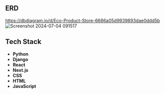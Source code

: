 ## ERD
https://dbdiagram.io/d/Eco-Product-Store-6686a05d9939893dae0ddd5b
![Screenshot 2024-07-04 091517](https://github.com/swe-eco-product-store/swe-server-eco-product/assets/143454238/0d6baf89-d384-4d20-abe4-9add5dd0929a)
## Tech Stack
- **Python**
- **Django**
- **React**
- **Next.js**
- **CSS**
- **HTML**
- **JavaScript**
